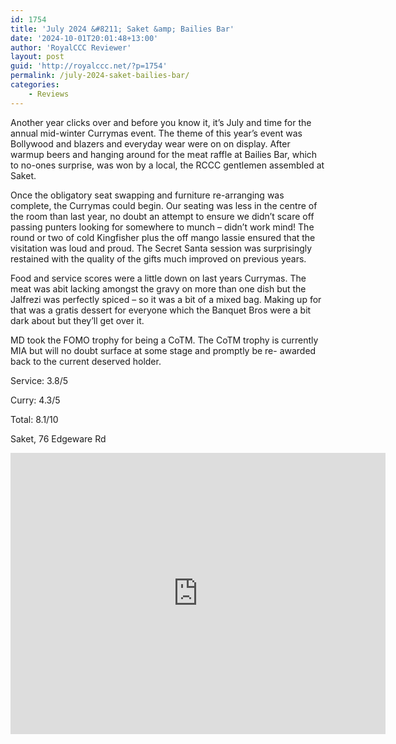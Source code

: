 ```yaml
---
id: 1754
title: 'July 2024 &#8211; Saket &amp; Bailies Bar'
date: '2024-10-01T20:01:48+13:00'
author: 'RoyalCCC Reviewer'
layout: post
guid: 'http://royalccc.net/?p=1754'
permalink: /july-2024-saket-bailies-bar/
categories:
    - Reviews
---
```


Another year clicks over and before you know it, it’s July and time for the annual mid-winter Currymas event. The theme of this year’s event was Bollywood and blazers and everyday wear were on on display. After warmup beers and hanging around for the meat raffle at Bailies Bar, which to no-ones surprise, was won by a local, the RCCC gentlemen assembled at Saket.

Once the obligatory seat swapping and furniture re-arranging was complete, the Currymas could begin. Our seating was less in the centre of the room than last year, no doubt an attempt to ensure we didn’t scare off passing punters looking for somewhere to munch – didn’t work mind! The round or two of cold Kingfisher plus the off mango lassie ensured that the visitation was loud and proud. The Secret Santa session was surprisingly restained with the quality of the gifts much improved on previous years.

Food and service scores were a little down on last years Currymas. The meat was abit lacking amongst the gravy on more than one dish but the Jalfrezi was perfectly spiced – so it was a bit of a mixed bag. Making up for that was a gratis dessert for everyone which the Banquet Bros were a bit dark about but they’ll get over it.

MD took the FOMO trophy for being a CoTM. The CoTM trophy is currently MIA but will no doubt surface at some stage and promptly be re- awarded back to the current deserved holder.

Service: 3.8/5

Curry: 4.3/5

Total: 8.1/10

Saket, 76 Edgeware Rd

<iframe allowfullscreen="" height="450" loading="lazy" referrerpolicy="no-referrer-when-downgrade" src="https://www.google.com/maps/embed?pb=!1m18!1m12!1m3!1d2893.462131068397!2d172.63517237673005!3d-43.51355497110913!2m3!1f0!2f0!3f0!3m2!1i1024!2i768!4f13.1!3m3!1m2!1s0x6d318b1438538275%3A0x2538ddb883041743!2sSaket%20Indian%20Restaurant%20-%20Edgeware!5e0!3m2!1sen!2snz!4v1720068356665!5m2!1sen!2snz" style="border:0;" width="600"></iframe>